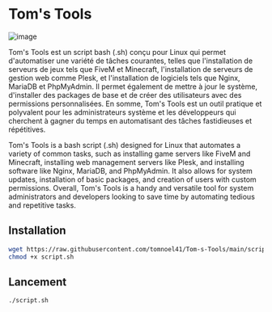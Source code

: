 # Tom's Tools
![image](https://user-images.githubusercontent.com/98286538/233841084-fda1c0d9-fe48-453d-9ad4-cdfe78f966a2.png)

Tom's Tools est un script bash (.sh) conçu pour Linux qui permet d'automatiser une variété de tâches courantes, telles que l'installation de serveurs de jeux tels que FiveM et Minecraft, l'installation de serveurs de gestion web comme Plesk, et l'installation de logiciels tels que Nginx, MariaDB et PhpMyAdmin. Il permet également de mettre à jour le système, d'installer des packages de base et de créer des utilisateurs avec des permissions personnalisées. En somme, Tom's Tools est un outil pratique et polyvalent pour les administrateurs système et les développeurs qui cherchent à gagner du temps en automatisant des tâches fastidieuses et répétitives.

Tom's Tools is a bash script (.sh) designed for Linux that automates a variety of common tasks, such as installing game servers like FiveM and Minecraft, installing web management servers like Plesk, and installing software like Nginx, MariaDB, and PhpMyAdmin. It also allows for system updates, installation of basic packages, and creation of users with custom permissions. Overall, Tom's Tools is a handy and versatile tool for system administrators and developers looking to save time by automating tedious and repetitive tasks.

## Installation
```bash
wget https://raw.githubusercontent.com/tomnoel41/Tom-s-Tools/main/script.sh
chmod +x script.sh
```

## Lancement
```bash
./script.sh
```
